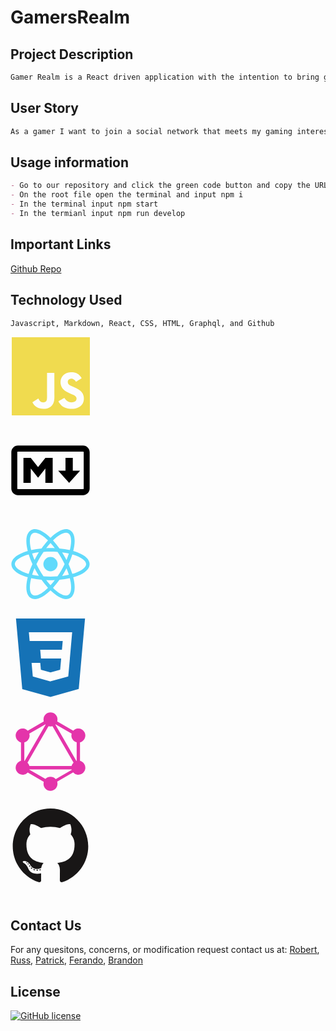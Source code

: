 # GamersRealm

## Project Description

```md
Gamer Realm is a React driven application with the intention to bring gamers together for co-op and multiplayer gaming. Gamers are able to post comments, create specific game based groups, inquire about strategic methods for games, and find new friends to game with in general. This app is designed to show you the last news on games. You are also able to create accounts to assist with user connection.
```

## User Story

```md
As a gamer I want to join a social network that meets my gaming interests So That I can find other users And connect through the app and in game. 
```

## Usage information
```md
- Go to our repository and click the green code button and copy the URL; then clone it into your coding terminal.
- On the root file open the terminal and input npm i
- In the terminal input npm start
- In the termianl input npm run develop
```
## Important Links

[Github Repo](https://github.com/ItsssBobby/GamersRealm)

## Technology Used
```md
Javascript, Markdown, React, CSS, HTML, Graphql, and Github
```
<svg xmlns="http://www.w3.org/2000/svg" viewBox="128 128"><path fill="#F0DB4F" d="M2 1v125h125V1H2zm66.119 106.513c-1.845 3.749-5.367 6.212-9.448 7.401-6.271 1.44-12.269.619-16.731-2.059-2.986-1.832-5.318-4.652-6.901-7.901l9.52-5.83c.083.035.333.487.667 1.071 1.214 2.034 2.261 3.474 4.319 4.485 2.022.69 6.461 1.131 8.175-2.427 1.047-1.81.714-7.628.714-14.065C58.433 78.073 58.48 68 58.48 58h11.709c0 11 .06 21.418 0 32.152.025 6.58.596 12.446-2.07 17.361zm48.574-3.308c-4.07 13.922-26.762 14.374-35.83 5.176-1.916-2.165-3.117-3.296-4.26-5.795 4.819-2.772 4.819-2.772 9.508-5.485 2.547 3.915 4.902 6.068 9.139 6.949 5.748.702 11.531-1.273 10.234-7.378-1.333-4.986-11.77-6.199-18.873-11.531-7.211-4.843-8.901-16.611-2.975-23.335 1.975-2.487 5.343-4.343 8.877-5.235l3.688-.477c7.081-.143 11.507 1.727 14.756 5.355.904.916 1.642 1.904 3.022 4.045-3.772 2.404-3.76 2.381-9.163 5.879-1.154-2.486-3.069-4.046-5.093-4.724-3.142-.952-7.104.083-7.926 3.403-.285 1.023-.226 1.975.227 3.665 1.273 2.903 5.545 4.165 9.377 5.926 11.031 4.474 14.756 9.271 15.672 14.981.882 4.916-.213 8.105-.38 8.581z"/></svg>
<svg xmlns="http://www.w3.org/2000/svg" viewBox="128 128"><path style="line-height:normal;font-variant-ligatures:normal;font-variant-position:normal;font-variant-caps:normal;font-variant-numeric:normal;font-variant-alternates:normal;font-variant-east-asian:normal;font-feature-settings:normal;font-variation-settings:normal;text-indent:0;text-align:start;text-decoration-line:none;text-decoration-style:solid;text-decoration-color:#000;text-transform:none;text-orientation:mixed;white-space:normal;shape-padding:0;shape-margin:0;inline-size:0;isolation:auto;mix-blend-mode:normal;solid-color:#000;solid-opacity:1" d="M11.95 24.348c-5.836 0-10.618 4.867-10.618 10.681v57.942c0 5.814 4.782 10.681 10.617 10.681h104.102c5.835 0 10.617-4.867 10.617-10.681V35.03c0-5.814-4.783-10.681-10.617-10.681H14.898l-.002-.002H11.95zm-.007 9.543h104.108c.625 0 1.076.423 1.076 1.14v57.94c0 .717-.453 1.14-1.076 1.14H11.949c-.623 0-1.076-.423-1.076-1.14V35.029c0-.715.451-1.135 1.07-1.138z" color="#000" font-weight="400" font-family="sans-serif" overflow="visible"/><path d="M20.721 84.1V43.9H32.42l11.697 14.78L55.81 43.9h11.696v40.2H55.81V61.044l-11.694 14.78-11.698-14.78V84.1H20.722zm73.104 0L76.28 64.591h11.697V43.9h11.698v20.69h11.698zm0 0"/></svg>
<svg xmlns="http://www.w3.org/2000/svg" viewBox="128 128"><g fill="#61DAFB"><circle cx="64" cy="64" r="11.4"/><path d="M107.3 45.2c-2.2-.8-4.5-1.6-6.9-2.3.6-2.4 1.1-4.8 1.5-7.1 2.1-13.2-.2-22.5-6.6-26.1-1.9-1.1-4-1.6-6.4-1.6-7 0-15.9 5.2-24.9 13.9-9-8.7-17.9-13.9-24.9-13.9-2.4 0-4.5.5-6.4 1.6-6.4 3.7-8.7 13-6.6 26.1.4 2.3.9 4.7 1.5 7.1-2.4.7-4.7 1.4-6.9 2.3C8.2 50 1.4 56.6 1.4 64s6.9 14 19.3 18.8c2.2.8 4.5 1.6 6.9 2.3-.6 2.4-1.1 4.8-1.5 7.1-2.1 13.2.2 22.5 6.6 26.1 1.9 1.1 4 1.6 6.4 1.6 7.1 0 16-5.2 24.9-13.9 9 8.7 17.9 13.9 24.9 13.9 2.4 0 4.5-.5 6.4-1.6 6.4-3.7 8.7-13 6.6-26.1-.4-2.3-.9-4.7-1.5-7.1 2.4-.7 4.7-1.4 6.9-2.3 12.5-4.8 19.3-11.4 19.3-18.8s-6.8-14-19.3-18.8zM92.5 14.7c4.1 2.4 5.5 9.8 3.8 20.3-.3 2.1-.8 4.3-1.4 6.6-5.2-1.2-10.7-2-16.5-2.5-3.4-4.8-6.9-9.1-10.4-13 7.4-7.3 14.9-12.3 21-12.3 1.3 0 2.5.3 3.5.9zM81.3 74c-1.8 3.2-3.9 6.4-6.1 9.6-3.7.3-7.4.4-11.2.4-3.9 0-7.6-.1-11.2-.4-2.2-3.2-4.2-6.4-6-9.6-1.9-3.3-3.7-6.7-5.3-10 1.6-3.3 3.4-6.7 5.3-10 1.8-3.2 3.9-6.4 6.1-9.6 3.7-.3 7.4-.4 11.2-.4 3.9 0 7.6.1 11.2.4 2.2 3.2 4.2 6.4 6 9.6 1.9 3.3 3.7 6.7 5.3 10-1.7 3.3-3.4 6.6-5.3 10zm8.3-3.3c1.5 3.5 2.7 6.9 3.8 10.3-3.4.8-7 1.4-10.8 1.9 1.2-1.9 2.5-3.9 3.6-6 1.2-2.1 2.3-4.2 3.4-6.2zM64 97.8c-2.4-2.6-4.7-5.4-6.9-8.3 2.3.1 4.6.2 6.9.2 2.3 0 4.6-.1 6.9-.2-2.2 2.9-4.5 5.7-6.9 8.3zm-18.6-15c-3.8-.5-7.4-1.1-10.8-1.9 1.1-3.3 2.3-6.8 3.8-10.3 1.1 2 2.2 4.1 3.4 6.1 1.2 2.2 2.4 4.1 3.6 6.1zm-7-25.5c-1.5-3.5-2.7-6.9-3.8-10.3 3.4-.8 7-1.4 10.8-1.9-1.2 1.9-2.5 3.9-3.6 6-1.2 2.1-2.3 4.2-3.4 6.2zM64 30.2c2.4 2.6 4.7 5.4 6.9 8.3-2.3-.1-4.6-.2-6.9-.2-2.3 0-4.6.1-6.9.2 2.2-2.9 4.5-5.7 6.9-8.3zm22.2 21l-3.6-6c3.8.5 7.4 1.1 10.8 1.9-1.1 3.3-2.3 6.8-3.8 10.3-1.1-2.1-2.2-4.2-3.4-6.2zM31.7 35c-1.7-10.5-.3-17.9 3.8-20.3 1-.6 2.2-.9 3.5-.9 6 0 13.5 4.9 21 12.3-3.5 3.8-7 8.2-10.4 13-5.8.5-11.3 1.4-16.5 2.5-.6-2.3-1-4.5-1.4-6.6zM7 64c0-4.7 5.7-9.7 15.7-13.4 2-.8 4.2-1.5 6.4-2.1 1.6 5 3.6 10.3 6 15.6-2.4 5.3-4.5 10.5-6 15.5C15.3 75.6 7 69.6 7 64zm28.5 49.3c-4.1-2.4-5.5-9.8-3.8-20.3.3-2.1.8-4.3 1.4-6.6 5.2 1.2 10.7 2 16.5 2.5 3.4 4.8 6.9 9.1 10.4 13-7.4 7.3-14.9 12.3-21 12.3-1.3 0-2.5-.3-3.5-.9zM96.3 93c1.7 10.5.3 17.9-3.8 20.3-1 .6-2.2.9-3.5.9-6 0-13.5-4.9-21-12.3 3.5-3.8 7-8.2 10.4-13 5.8-.5 11.3-1.4 16.5-2.5.6 2.3 1 4.5 1.4 6.6zm9-15.6c-2 .8-4.2 1.5-6.4 2.1-1.6-5-3.6-10.3-6-15.6 2.4-5.3 4.5-10.5 6-15.5 13.8 4 22.1 10 22.1 15.6 0 4.7-5.8 9.7-15.7 13.4z"/></g></svg>
<svg xmlns="http://www.w3.org/2000/svg" viewBox="128 128"><path fill="#1572B6" d="M8.76 1l10.055 112.883 45.118 12.58 45.244-12.626L119.24 1H8.76zm89.591 25.862l-3.347 37.605.01.203-.014.467v-.004l-2.378 26.294-.262 2.336L64 101.607v.001l-.022.019-28.311-7.888L33.75 72h13.883l.985 11.054 15.386 4.17-.004.008v-.002l15.443-4.229L81.075 65H48.792l-.277-3.043-.631-7.129L47.553 51h34.749l1.264-14H30.64l-.277-3.041-.63-7.131L29.401 23h69.281l-.331 3.862z"/></svg>
<svg xmlns="http://www.w3.org/2000/svg" viewBox="128 128"><g fill="#E434AA"><path d="M18.39 96.852l-4.6-2.657L65.04 5.434l4.597 2.656zm0 0"/><path d="M12.734 87.105H115.23v5.31H12.734zm0 0"/><path d="M66.031 119.688L14.766 90.09l2.656-4.602 51.266 29.602zm0 0M110.566 42.543L59.301 12.941l2.656-4.597 51.266 29.597zm0 0"/><path d="M17.434 42.523l-2.657-4.601 51.27-29.598 2.656 4.598zm0 0"/><path d="M109.621 96.852L58.375 8.09l4.598-2.656 51.25 88.761zm0 0M16.8 34.398h5.313v59.204h-5.312zm0 0"/><path d="M105.887 34.398h5.312v59.204h-5.312zm0 0"/><path d="M65.129 117.441l-2.32-4.02 44.586-25.745 2.32 4.02zm0 0"/><path d="M118.238 95.328c-3.07 5.344-9.918 7.168-15.261 4.098-5.344-3.074-7.168-9.922-4.098-15.266 3.074-5.344 9.922-7.168 15.266-4.097 5.375 3.105 7.199 9.921 4.093 15.265M29.09 43.84c-3.074 5.344-9.922 7.168-15.266 4.097-5.344-3.074-7.168-9.921-4.097-15.265 3.074-5.344 9.921-7.168 15.265-4.098 5.344 3.106 7.168 9.922 4.098 15.266M9.762 95.328c-3.075-5.344-1.25-12.16 4.093-15.266 5.344-3.07 12.16-1.246 15.266 4.098 3.07 5.344 1.246 12.16-4.098 15.266-5.375 3.07-12.191 1.246-15.261-4.098M98.91 43.84c-3.07-5.344-1.246-12.16 4.098-15.266 5.344-3.07 12.16-1.246 15.265 4.098 3.07 5.344 1.247 12.16-4.097 15.266-5.344 3.07-12.192 1.246-15.266-4.098M64 126.656a11.158 11.158 0 01-11.168-11.168A11.158 11.158 0 0164 104.32a11.158 11.158 0 0111.168 11.168c0 6.145-4.992 11.168-11.168 11.168M64 23.68a11.158 11.158 0 01-11.168-11.168A11.158 11.158 0 0164 1.344a11.158 11.158 0 0111.168 11.168A11.158 11.158 0 0164 23.68"/></g></svg>
<svg xmlns="http://www.w3.org/2000/svg" viewBox="128 128"><g fill="#181616"><path fill-rule="evenodd" clip-rule="evenodd" d="M64 5.103c-33.347 0-60.388 27.035-60.388 60.388 0 26.682 17.303 49.317 41.297 57.303 3.017.56 4.125-1.31 4.125-2.905 0-1.44-.056-6.197-.082-11.243-16.8 3.653-20.345-7.125-20.345-7.125-2.747-6.98-6.705-8.836-6.705-8.836-5.48-3.748.413-3.67.413-3.67 6.063.425 9.257 6.223 9.257 6.223 5.386 9.23 14.127 6.562 17.573 5.02.542-3.903 2.107-6.568 3.834-8.076-13.413-1.525-27.514-6.704-27.514-29.843 0-6.593 2.36-11.98 6.223-16.21-.628-1.52-2.695-7.662.584-15.98 0 0 5.07-1.623 16.61 6.19C53.7 35 58.867 34.327 64 34.304c5.13.023 10.3.694 15.127 2.033 11.526-7.813 16.59-6.19 16.59-6.19 3.287 8.317 1.22 14.46.593 15.98 3.872 4.23 6.215 9.617 6.215 16.21 0 23.194-14.127 28.3-27.574 29.796 2.167 1.874 4.097 5.55 4.097 11.183 0 8.08-.07 14.583-.07 16.572 0 1.607 1.088 3.49 4.148 2.897 23.98-7.994 41.263-30.622 41.263-57.294C124.388 32.14 97.35 5.104 64 5.104z"/><path d="M26.484 91.806c-.133.3-.605.39-1.035.185-.44-.196-.685-.605-.543-.906.13-.31.603-.395 1.04-.188.44.197.69.61.537.91zm2.446 2.729c-.287.267-.85.143-1.232-.28-.396-.42-.47-.983-.177-1.254.298-.266.844-.14 1.24.28.394.426.472.984.17 1.255zM31.312 98.012c-.37.258-.976.017-1.35-.52-.37-.538-.37-1.183.01-1.44.373-.258.97-.025 1.35.507.368.545.368 1.19-.01 1.452zm3.261 3.361c-.33.365-1.036.267-1.552-.23-.527-.487-.674-1.18-.343-1.544.336-.366 1.045-.264 1.564.23.527.486.686 1.18.333 1.543zm4.5 1.951c-.147.473-.825.688-1.51.486-.683-.207-1.13-.76-.99-1.238.14-.477.823-.7 1.512-.485.683.206 1.13.756.988 1.237zm4.943.361c.017.498-.563.91-1.28.92-.723.017-1.308-.387-1.315-.877 0-.503.568-.91 1.29-.924.717-.013 1.306.387 1.306.88zm4.598-.782c.086.485-.413.984-1.126 1.117-.7.13-1.35-.172-1.44-.653-.086-.498.422-.997 1.122-1.126.714-.123 1.354.17 1.444.663zm0 0"/></g> </svg>
## Contact Us

For any quesitons, concerns, or modification request contact us at:
[Robert](https://github.com/ItsssBobby), [Russ](https://github.com/RussC22), [Patrick](https://github.com/JeepingCoder), [Ferando](https://github.com/fernandot10), [Brandon](https://github.com/nbhsbg53)

## License

[![GitHub license](https://img.shields.io/github/license/Naereen/StrapDown.js.svg)](https://github.com/RussC22/StrapDown.js/blob/master/LICENSE)

